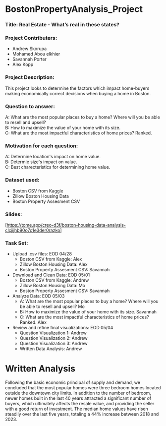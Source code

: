# BostonPropertyAnalysis_Project

### Title: Real Estate - What’s real in these states?

### Project Contributers:
* Andrew Skorupa
* Mohamed Abou elkhier
* Savannah Porter
* Alex Kopp

### Project Description:
This project looks to determine the factors which impact home-buyers making economically correct decisions when buying a home in Boston.

### Question to answer:
A: What are the most popular places to buy a home? Where will you be able to resell and upsell? <br>
B: How to maximize the value of your home with its size. <br>
C: What are the most impactful characteristics of home prices? Ranked. <br>

### Motivation for each question:
A: Determine location's impact on home value. <br>
B: Determie size's impact on value. <br>
C: Best charecteristics for determining home value. <br>

### Dataset used:
* Boston CSV from Kaggle
* Zillow Boston Housing Data
* Boston Property Assesment CSV

### Slides: 
[https://tome.app/creo-d3f/boston-housing-data-analysis-clcjijhb90o7o1e3der0razko]

### Task Set:
* Upload .csv files: EOD 04/28
    * Boston CSV from Kaggle: Alex
    * Zillow Boston Housing Data: Alex
    * Boston Property Assesment CSV: Savannah
* Download and Clean Data: EOD 05/01
    * Boston CSV from Kaggle: Andrew
    * Zillow Boston Housing Data: Mo
    * Boston Property Assesment CSV: Savannah
* Analyze Data: EOD 05/03
    * A: What are the most popular places to buy a home? Where will you be able to resell and upsell? Mo
    * B: How to maximize the value of your home with its size. Savannah
    * C: What are the most impactful characteristics of home prices? Ranked. Alex
* Review and refine final visualizations: EOD 05/04
    * Question Visualization 1: Andrew
    * Question Visualization 2: Andrew
    * Question Visualization 3: Andrew
    * Written Data Analysis: Andrew


# Written Analysis

Following the basic economic principal of supply and demand, we concluded that the most popular homes were three bedroom homes located outside the downtown city limits. In addition to the number of bedroom, newer homes built in the last 40 years attracted a significant number of buyers, which ultimately affects the resale value, and providing the seller with a good return of investment. The median home values have risen steadily over the last five years, totaling a 44% increase between 2018 and 2023.
